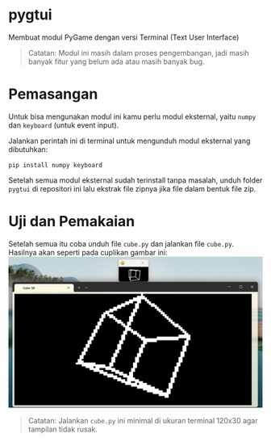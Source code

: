 # pygtui
Membuat modul PyGame dengan versi Terminal (Text User Interface) <br>
> Catatan: Modul ini masih dalam proses pengembangan, jadi masih banyak fitur yang belum ada atau masih banyak bug.

# Pemasangan
Untuk bisa mengunakan modul ini kamu perlu modul eksternal, yaitu `numpy` dan `keyboard` (untuk event input).

Jalankan perintah ini di terminal untuk mengunduh modul eksternal yang dibutuhkan:
```shell
pip install numpy keyboard
```

Setelah semua modul eksternal sudah terinstall tanpa masalah, unduh folder `pygtui` di repositori ini lalu ekstrak
file zipnya jika file dalam bentuk file zip.

# Uji dan Pemakaian
Setelah semua itu coba unduh file `cube.py` dan jalankan file `cube.py`. Hasilnya akan seperti pada cuplikan gambar ini:<br>
![Hasil Output `cube.py`](image.png)
> Catatan: Jalankan `cube.py` ini minimal di ukuran terminal 120x30 agar tampilan tidak rusak.
